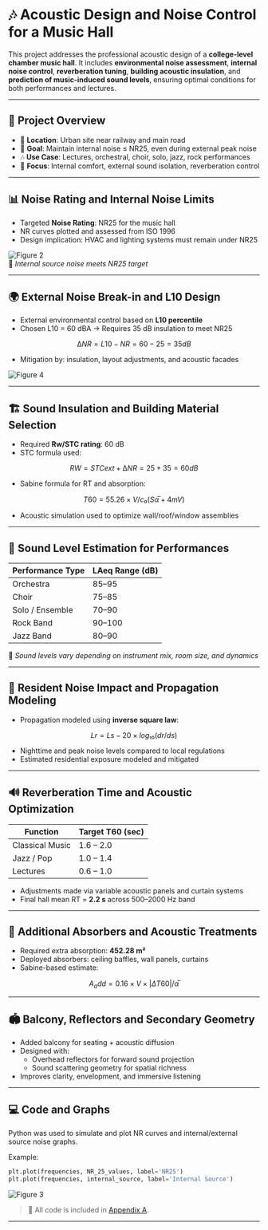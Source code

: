 # 🎶 Acoustic Design and Noise Control for a Music Hall

This project addresses the professional acoustic design of a **college-level chamber music hall**. It includes **environmental noise assessment**, **internal noise control**, **reverberation tuning**, **building acoustic insulation**, and **prediction of music-induced sound levels**, ensuring optimal conditions for both performances and lectures.

---

## 📌 Project Overview

- 📍 **Location**: Urban site near railway and main road
- 🎯 **Goal**: Maintain internal noise ≤ NR25, even during external peak noise
- 🎶 **Use Case**: Lectures, orchestral, choir, solo, jazz, rock performances
- 📐 **Focus**: Internal comfort, external sound isolation, reverberation control

---

## 📊 Noise Rating and Internal Noise Limits

- Targeted **Noise Rating**: NR25 for the music hall
- NR curves plotted and assessed from ISO 1996
- Design implication: HVAC and lighting systems must remain under NR25

![Figure 2](images/figure2.png)  
📌 *Internal source noise meets NR25 target*

---

## 🌍 External Noise Break-in and L10 Design

- External environmental control based on **L10 percentile**
- Chosen L10 = 60 dBA → Requires 35 dB insulation to meet NR25

```math
∆NR = L10 - NR = 60 - 25 = 35 dB
```

- Mitigation by: insulation, layout adjustments, and acoustic facades

![Figure 4](images/figure4.png)

---

## 🏗️ Sound Insulation and Building Material Selection

- Required **Rw/STC rating**: 60 dB  
- STC formula used:  
```math
RW = STCext + ∆NR = 25 + 35 = 60 dB
```

- Sabine formula for RT and absorption:
```math
T60 = 55.26 × V / c₀(Sα̅ + 4mV)
```

- Acoustic simulation used to optimize wall/roof/window assemblies

---

## 🎼 Sound Level Estimation for Performances

| Performance Type       | LAeq Range (dB) |
|------------------------|----------------|
| Orchestra              | 85–95          |
| Choir                  | 75–85          |
| Solo / Ensemble        | 70–90          |
| Rock Band              | 90–100         |
| Jazz Band              | 80–90          |

🎵 *Sound levels vary depending on instrument mix, room size, and dynamics*

---

## 🏡 Resident Noise Impact and Propagation Modeling

- Propagation modeled using **inverse square law**:

```math
Lr = Ls - 20 × log₁₀(dr / ds)
```

- Nighttime and peak noise levels compared to local regulations
- Estimated residential exposure modeled and mitigated

---

## 🔊 Reverberation Time and Acoustic Optimization

| Function          | Target T60 (sec) |
|------------------|------------------|
| Classical Music   | 1.6 – 2.0        |
| Jazz / Pop        | 1.0 – 1.4        |
| Lectures          | 0.6 – 1.0        |

- Adjustments made via variable acoustic panels and curtain systems
- Final hall mean RT = **2.2 s** across 500–2000 Hz band

---

## 🧱 Additional Absorbers and Acoustic Treatments

- Required extra absorption: **452.28 m²**
- Deployed absorbers: ceiling baffles, wall panels, curtains
- Sabine-based estimate:

```math
A_add = 0.16 × V × |ΔT60| / α̅
```

---

## 🏟️ Balcony, Reflectors and Secondary Geometry

- Added balcony for seating + acoustic diffusion
- Designed with:
  - Overhead reflectors for forward sound projection
  - Sound scattering geometry for spatial richness
- Improves clarity, envelopment, and immersive listening

---

## 💻 Code and Graphs

Python was used to simulate and plot NR curves and internal/external source noise graphs.

Example:
```python
plt.plot(frequencies, NR_25_values, label='NR25')
plt.plot(frequencies, internal_source, label='Internal Source')
```

![Figure 3](images/figure3.png)

> 📂 All code is included in [Appendix A](#).

---
